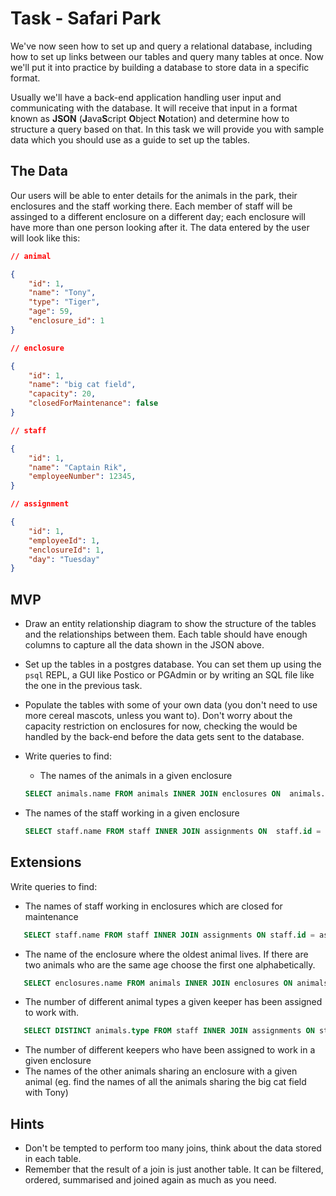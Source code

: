 # Task - Safari Park

We've now seen how to set up and query a relational database, including how to set up links between our tables and query many tables at once. Now we'll put it into practice by building a database to store data in a specific format.

Usually we'll have a back-end application handling user input and communicating with the database. It will receive that input in a format known as **JSON** (**J**ava**S**cript **O**bject **N**otation) and determine how to structure a query based on that. In this task we will provide you with sample data which you should use as a guide to set up the tables. 

## The Data

Our users will be able to enter details for the animals in the park, their enclosures and the staff working there. Each member of staff will be assinged to a different enclosure on a different day; each enclosure will have more than one person looking after it. The data entered by the user will look like this:

```json
// animal

{
	"id": 1,
	"name": "Tony",
	"type": "Tiger",
	"age": 59,
	"enclosure_id": 1
}

// enclosure

{
	"id": 1,
	"name": "big cat field",
	"capacity": 20,
	"closedForMaintenance": false
}

// staff

{
	"id": 1,
	"name": "Captain Rik",
	"employeeNumber": 12345,
}

// assignment

{
	"id": 1,
	"employeeId": 1,
	"enclosureId": 1,
	"day": "Tuesday"
}
```

## MVP

- Draw an entity relationship diagram to show the structure of the tables and the relationships between them. Each table should have enough columns to capture all the data shown in the JSON above.
- Set up the tables in a postgres database. You can set them up using the `psql` REPL, a GUI like Postico or PGAdmin or by writing an SQL file like the one in the previous task.
- Populate the tables with some of your own data (you don't need to use more cereal mascots, unless you want to). Don't worry about the capacity restriction on enclosures for now, checking the would be handled by the back-end before the data gets sent to the database.
- Write queries to find:
	- The names of the animals in a given enclosure
	```SQL 
    SELECT animals.name FROM animals INNER JOIN enclosures ON  animals.enclosure_id = enclosures.id WHERE enclosures.name = 'big cat field'; 
   ```

- The names of the staff working in a given enclosure
	```SQL
	SELECT staff.name FROM staff INNER JOIN assignments ON  staff.id = assignments.staff_id INNER JOIN enclosures ON enclosures.id = assignments.enclosure_id WHERE enclosures.name = 'big cat field';
    ``` 

	
## Extensions

Write queries to find:

- The names of staff working in enclosures which are closed for maintenance
```SQL
   SELECT staff.name FROM staff INNER JOIN assignments ON staff.id = assignments.staff_id INNER JOIN enclosures ON assignments.enclosure_id = enclosures.id WHERE enclosures.closedformaintenance = true;

```
- The name of the enclosure where the oldest animal lives. If there are two animals who are the same age choose the first one alphabetically.
``` SQL
   SELECT enclosures.name FROM animals INNER JOIN enclosures ON animals.enclosure_id = enclosures.id ORDER BY animals.age DESC, animals.name ASC limit 1 ;
```
- The number of different animal types a given keeper has been assigned to work with.
```SQL
   SELECT DISTINCT animals.type FROM staff INNER JOIN assignments ON staff.id = assignments.staff_id INNER JOIN enclosures ON assignments.enclosure_id = enclosures.id INNER JOIN animals ON enclosures.id = animals.enclosure_id WHERE staff.name = 'Captain Rik';
```
- The number of different keepers who have been assigned to work in a given enclosure
- The names of the other animals sharing an enclosure with a given animal (eg. find the names of all the animals sharing the big cat field with Tony)

## Hints

- Don't be tempted to perform too many joins, think about the data stored in each table.
- Remember that the result of a join is just another table. It can be filtered, ordered, summarised and joined again as much as you need.